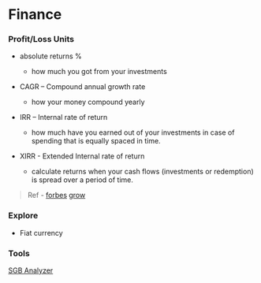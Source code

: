 # Finance

### Profit/Loss Units
- absolute returns %
  - how much you got from your investments

- CAGR – Compound annual growth rate
  - how your money compound yearly

- IRR – Internal rate of return
  - how much have you earned out of your investments in case of spending that is equally spaced in time.

- XIRR - Extended Internal rate of return
  - calculate returns when your cash flows (investments or redemption) is spread over a period of time.

> Ref - [forbes](https://www.forbes.com/advisor/in/investing/xirr-in-mutual-fund/#:~:text=XIRR%20or%20extended%20internal%20rate,transactions%20happen%20during%20a%20period.) [grow](https://groww.in/p/xirr-in-mutual-funds)

### Explore
- Fiat currency

### Tools
[SGB Analyzer](https://sgbanalyzer.com/home)


